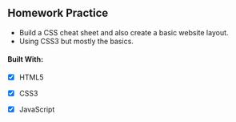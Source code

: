 ##  Homework Practice
* Build a CSS cheat sheet and also create a basic website layout.
* Using CSS3 but mostly the basics.
#### Built With:
- [x] HTML5
- [x] CSS3
- [x] JavaScript


